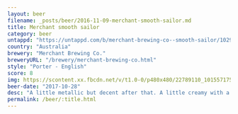 ```yaml
---
layout: beer
filename: _posts/beer/2016-11-09-merchant-smooth-sailor.md
title: Merchant smooth sailor
category: beer
untappd: "https://untappd.com/b/merchant-brewing-co--smooth-sailor/1029810"
country: "Australia"
brewery: "Merchant Brewing Co."
breweryURL: "/brewery/merchant-brewing-co.html"
style: "Porter - English"
score: 8
img: https://scontent.xx.fbcdn.net/v/t1.0-0/p480x480/22789110_10155717526468745_8439084413651924469_n.jpg?oh=3db5a65cc0c9a21cb55ddcb4e670fd26&oe=5B1F4BA1
beer-date: "2017-10-28"
desc: "A little metallic but decent after that. A little creamy with a hint of chocolate"
permalink: /beer/:title.html
---
```


